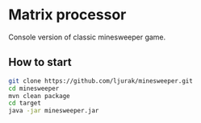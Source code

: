 # Matrix processor

Console version of classic minesweeper game.

## How to start

```bash
git clone https://github.com/ljurak/minesweeper.git
cd minesweeper
mvn clean package
cd target
java -jar minesweeper.jar
```